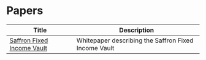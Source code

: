 # Papers


| Title | Description |
|-|-|
| [Saffron Fixed Income Vault](./SaffronFixedIncomeVault.pdf) | Whitepaper describing the Saffron Fixed Income Vault |

